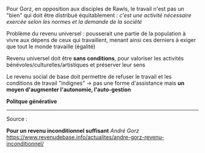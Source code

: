 
Pour Gorz, en opposition aux disciples de Rawls, le travail n'est pas un "bien" qui doit être distribué équitablement : *c'est une activité nécessaire exercée selon les normes et la demande de la société*

Problème du revenu universel : pousserait une partie de la population à vivre aux dépens de ceux qui travaillent, menant ainsi ces derniers à exiger que tout le monde travaille (égalité)

Revenu universel doit être **sans conditions**, pour valoriser les activités bénévoles/culturelles/artistiques et préserver leur sens

Le revenu social de base doit permettre de refuser le travail et les conditions de travail "indignes"
	-> pas une forme d'assistance mais **un moyen d'augmenter l'autonomie, l'auto-gestion**

**Politque générative**

---
Source :

**Pour un revenu inconditionnel suffisant**
*André Gorz*
https://www.revenudebase.info/actualites/andre-gorz-revenu-inconditionnel/